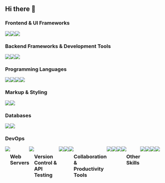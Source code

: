 ## Hi there 👋

### Frontend & UI Frameworks
<div style='display: flex;'>
  <img src='https://img.shields.io/badge/react-%2320232a.svg?style=for-the-badge&logo=react&logoColor=%2361DAFB'>
  <img src='https://img.shields.io/badge/tailwindcss-%2338B2AC.svg?style=for-the-badge&logo=tailwind-css&logoColor=white'>
  <img src='https://img.shields.io/badge/vite-%23646CFF.svg?style=for-the-badge&logo=vite&logoColor=white'>
</div>

### Backend Frameworks & Development Tools
<div style='display: flex;'>
  <img src='https://img.shields.io/badge/node.js-6DA55F?style=for-the-badge&logo=node.js&logoColor=white'>
  <img src='https://img.shields.io/badge/express.js-%23404d59.svg?style=for-the-badge&logo=express&logoColor=%2361DAFB'>
  <img src='https://img.shields.io/badge/pnpm-%234a4a4a.svg?style=for-the-badge&logo=pnpm&logoColor=f69220'>
</div>

### Programming Languages
<div style='display: flex;'>
  <img src='https://img.shields.io/badge/javascript-%23323330.svg?style=for-the-badge&logo=javascript&logoColor=%23F7DF1E'>
  <img src='https://img.shields.io/badge/php-%23777BB4.svg?style=for-the-badge&logo=php&logoColor=white'>
  <img src='https://img.shields.io/badge/java-%23ED8B00.svg?style=for-the-badge&logo=openjdk&logoColor=white'>
  <img src='https://img.shields.io/badge/bash_script-%23121011.svg?style=for-the-badge&logo=gnu-bash&logoColor=white'>
</div>

### Markup & Styling
<div style='display: flex;'>
  <img src='https://img.shields.io/badge/html5-%23E34F26.svg?style=for-the-badge&logo=html5&logoColor=white'>
  <img src='https://img.shields.io/badge/css3-%231572B6.svg?style=for-the-badge&logo=css3&logoColor=white'>
</div>

### Databases
<div style='display: flex;'>
  <img src='https://img.shields.io/badge/mysql-4479A1.svg?style=for-the-badge&logo=mysql&logoColor=white'>
  <img src='https://img.shields.io/badge/MongoDB-%234ea94b.svg?style=for-the-badge&logo=mongodb&logoColor=white'>
</div>

### DevOps
<div style='display: flex;'>
  <img src='https://img.shields.io/badge/docker-%232496ED.svg?style=for-the-badge&logo=docker&logoColor=white'>

### Web Servers
<div style='display: flex;'>
  <img src='https://img.shields.io/badge/apache-%23D42029.svg?style=for-the-badge&logo=apache&logoColor=white'>
</div>

### Version Control & API Testing
<div style='display: flex;'>
  <img src='https://img.shields.io/badge/github-%23121011.svg?style=for-the-badge&logo=github&logoColor=white'>
  <img src='https://img.shields.io/badge/Git-%23F05033.svg?style=for-the-badge&logo=git&logoColor=white'>
  <img src='https://img.shields.io/badge/Postman-FF6C37?style=for-the-badge&logo=postman&logoColor=white'>
</div>

### Collaboration & Productivity Tools
<div style='display: flex;'>
  <img src='https://img.shields.io/badge/Notion-%23000000.svg?style=for-the-badge&logo=notion&logoColor=white'>
  <img src='https://img.shields.io/badge/Trello-%23026AA7.svg?style=for-the-badge&logo=trello&logoColor=white'>
  <img src='https://img.shields.io/badge/Slack-%234A154B.svg?style=for-the-badge&logo=slack&logoColor=white'>
  <img src='https://img.shields.io/badge/Microsoft_Excel-217346?style=for-the-badge&logo=microsoft-excel&logoColor=white'>
</div>

### Other Skills
<div style='display: flex;'>
  <img src='https://img.shields.io/badge/Adobe%20Premiere%20Pro-9999FF.svg?style=for-the-badge&logo=Adobe%20Premiere%20Pro&logoColor=white'>
  <img src='https://img.shields.io/badge/Adobe%20After%20Effects-9999FF.svg?style=for-the-badge&logo=Adobe%20After%20Effects&logoColor=white'>
  <img src='https://img.shields.io/badge/adobe%20photoshop-%2331A8FF.svg?style=for-the-badge&logo=adobe%20photoshop&logoColor=white'>
  <img src='https://img.shields.io/badge/Adobe%20Lightroom-31A8FF.svg?style=for-the-badge&logo=Adobe%20Lightroom&logoColor=white'>
</div>

